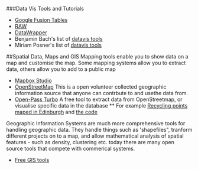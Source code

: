 ###Data Vis Tools and Tutorials
* [Google Fusion Tables](https://fusiontables.google.com) 
* [RAW](http://app.rawgraphs.io)  
* [DataWrapper](https://app.datawrapper.de)
* Benjamin Bach's list of [datavis tools](https://vishubblog.wordpress.com/tools/)
* Miriam Posner's list of [datavis tools](https://docs.google.com/document/d/1Z-14hgZPMIiAzT6vx1mVg5l60zkRVU9EHgZgK9HHdU4/edit#)

##Spatial Data, Maps and GIS
Mapping tools enable you to show data on a map and customise the map.
Some mapping systems allow you to extract data, others allow you to add to a public map

* [Mapbox Studio](https://studio.mapbox.com/)
* [OpenStreetMap](http://www.openstreetmap.org) This is a open volunteer collected geographic information source that anyone can contrbute to and usethe data from.
* [Open-Pass Turbo](https://overpass-turbo.eu/) A free tool to extract data from OpenStreetmap, or visualise specific data in the database
** For example [Recycling points maped in Edinburgh](https://overpass-turbo.eu/map.html?Q=%2F*%0AThis%20has%20been%20generated%20by%20the%20overpass-turbo%20wizard.%0AThe%20original%20search%20was%3A%0A%E2%80%9Crecycling%E2%80%9D%0A*%2F%0A%5Bout%3Ajson%5D%5Btimeout%3A25%5D%3B%0A%2F%2F%20gather%20results%0A(%0A%20%20%2F%2F%20query%20part%20for%3A%20%E2%80%9Crecycling%E2%80%9D%0A%20%20node%5B%22amenity%22%3D%22recycling%22%5D(55.877429406597244%2C-3.3697128295898438%2C55.99857294657318%2C-3.0263900756835938)%3B%0A%20%20way%5B%22amenity%22%3D%22recycling%22%5D(55.877429406597244%2C-3.3697128295898438%2C55.99857294657318%2C-3.0263900756835938)%3B%0A%20%20relation%5B%22amenity%22%3D%22recycling%22%5D(55.877429406597244%2C-3.3697128295898438%2C55.99857294657318%2C-3.0263900756835938)%3B%0A)%3B%0A%2F%2F%20print%20results%0Aout%20body%3B%0A%3E%3B%0Aout%20skel%20qt%3B)  and [the code](https://overpass-turbo.eu/s/GZF)


Geographic Information Systems are much more comprehensive tools for handling geographic data. They handle things such as 'shapefiles", tranform different projects on to a map, and allow mathematical analysis of spatial features - such as density, clustering etc. today there are many open source tools that compete with commerical systems.

* [Free GIS tools](https://gisgeography.com/free-gis-software/)
